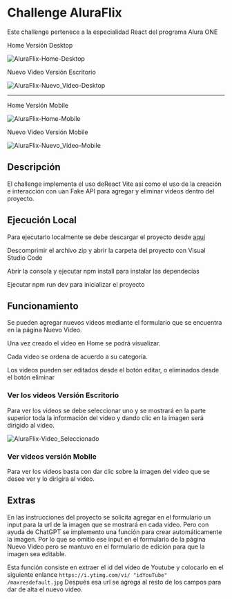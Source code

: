 # Challenge AluraFlix

Este challenge pertenece a la especialidad React del programa Alura ONE

Home Versión Desktop

![AluraFlix-Home-Desktop](https://github.com/FrankerJx/challenge-one-portafolio/assets/161277978/f3f89eb4-0d45-45d4-afc2-ad6cca664eac)

Nuevo Video Versión Escritorio

![AluraFlix-Nuevo_Video-Desktop](https://github.com/FrankerJx/challenge-one-portafolio/assets/161277978/c18540d5-95d2-4aa6-b8b9-aa14ff967ad1)

--------

Home Versión Mobile

![AluraFlix-Home-Mobile](https://github.com/FrankerJx/challenge-one-portafolio/assets/161277978/0422e40c-c943-4b02-bb81-0805ba966860)

Nuevo Video Versión Mobile

![AluraFlix-Nuevo_Video-Mobile](https://github.com/FrankerJx/challenge-one-portafolio/assets/161277978/010b7806-98c3-4559-b259-0882d4cd6651)

## Descripción

El challenge implementa el uso deReact Vite así como el uso de la creación e interacción con uan Fake API para agregar y eliminar videos dentro del proyecto.

## Ejecución Local

Para ejecutarlo localmente se debe descargar el proyecto desde [aquí](https://github.com/FrankerJx/challenge-one-aluraflix/archive/refs/heads/main.zip)

Descomprimir el archivo zip y abrir la carpeta del proyecto con Visual Studio Code

Abrir la consola y ejecutar npm install para instalar las dependecias

Ejecutar npm run dev para inicializar el proyecto

## Funcionamiento

Se pueden agregar nuevos videos mediante el formulario que se encuentra en la página Nuevo Video.

Una vez creado el video en Home se podrá visualizar.

Cada video se ordena de acuerdo a su categoría.

Los videos pueden ser editados desde el botón editar, o eliminados desde el botón eliminar

### Ver los videos Versión Escritorio

Para ver los videos se debe seleccionar uno y se mostrará en la parte superior toda la información del video y dando clic en la imagen será dirigido al video.

![AluraFlix-Video_Seleccionado](https://github.com/FrankerJx/challenge-one-portafolio/assets/161277978/66e0b821-688c-481b-9053-7742010d0c7e)

### Ver videos versión Mobile

Para ver los videos basta con dar clic sobre la imagen del video que se desee ver y lo dirigira al video.

## Extras

En las instrucciones del proyecto se solicita agregar en el formulario un input para la url de la imagen que se mostrará en cada video.
Pero con ayuda de ChatGPT se implemento una función para crear automáticamente la imagen.
Por lo que se omitio ese input en el formulario de la página Nuevo Video pero se mantuvo en el formulario de edición para que la imagen sea editable.

Esta función consiste en extraer el id del video de Youtube y colocarlo en el siguiente enlance `https://i.ytimg.com/vi/ "idYouTube" /maxresdefault.jpg`
Después esa url se agrega al resto de los campos para dar de alta el nuevo video.
